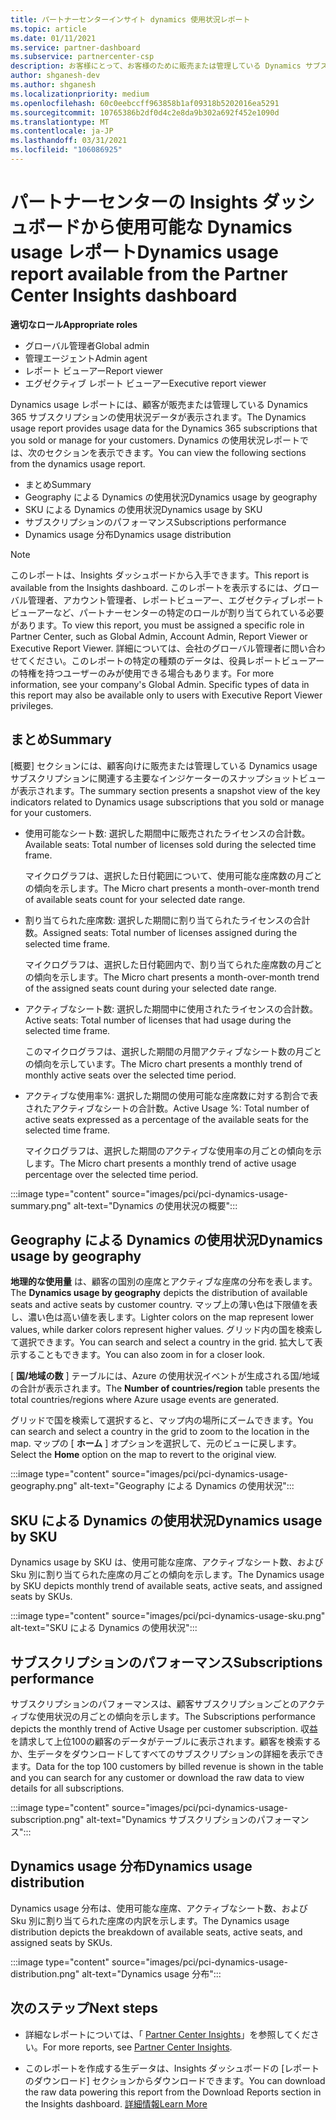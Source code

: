 ```yaml
---
title: パートナーセンターインサイト dynamics 使用状況レポート
ms.topic: article
ms.date: 01/11/2021
ms.service: partner-dashboard
ms.subservice: partnercenter-csp
description: お客様にとって、お客様のために販売または管理している Dynamics サブスクリプションの使用に関して、何をしているかをご確認ください。
author: shganesh-dev
ms.author: shganesh
ms.localizationpriority: medium
ms.openlocfilehash: 60c0eebccff963858b1af09318b5202016ea5291
ms.sourcegitcommit: 10765386b2df0d4c2e8da9b302a692f452e1090d
ms.translationtype: MT
ms.contentlocale: ja-JP
ms.lasthandoff: 03/31/2021
ms.locfileid: "106086925"
---
```

# <a name="dynamics-usage-report-available-from-the-partner-center-insights-dashboard"></a><span data-ttu-id="10af6-103">パートナーセンターの Insights ダッシュボードから使用可能な Dynamics usage レポート</span><span class="sxs-lookup"><span data-stu-id="10af6-103">Dynamics usage report available from the Partner Center Insights dashboard</span></span>

<span data-ttu-id="10af6-104">**適切なロール**</span><span class="sxs-lookup"><span data-stu-id="10af6-104">**Appropriate roles**</span></span>

- <span data-ttu-id="10af6-105">グローバル管理者</span><span class="sxs-lookup"><span data-stu-id="10af6-105">Global admin</span></span>
- <span data-ttu-id="10af6-106">管理エージェント</span><span class="sxs-lookup"><span data-stu-id="10af6-106">Admin agent</span></span>
- <span data-ttu-id="10af6-107">レポート ビューアー</span><span class="sxs-lookup"><span data-stu-id="10af6-107">Report viewer</span></span>
- <span data-ttu-id="10af6-108">エグゼクティブ レポート ビューアー</span><span class="sxs-lookup"><span data-stu-id="10af6-108">Executive report viewer</span></span>

<span data-ttu-id="10af6-109">Dynamics usage レポートには、顧客が販売または管理している Dynamics 365 サブスクリプションの使用状況データが表示されます。</span><span class="sxs-lookup"><span data-stu-id="10af6-109">The Dynamics usage report provides usage data for the Dynamics 365 subscriptions that you sold or manage for your customers.</span></span> <span data-ttu-id="10af6-110">Dynamics の使用状況レポートでは、次のセクションを表示できます。</span><span class="sxs-lookup"><span data-stu-id="10af6-110">You can view the following sections from the dynamics usage report.</span></span>

- <span data-ttu-id="10af6-111">まとめ</span><span class="sxs-lookup"><span data-stu-id="10af6-111">Summary</span></span>
- <span data-ttu-id="10af6-112">Geography による Dynamics の使用状況</span><span class="sxs-lookup"><span data-stu-id="10af6-112">Dynamics usage by geography</span></span>
- <span data-ttu-id="10af6-113">SKU による Dynamics の使用状況</span><span class="sxs-lookup"><span data-stu-id="10af6-113">Dynamics usage by SKU</span></span>
- <span data-ttu-id="10af6-114">サブスクリプションのパフォーマンス</span><span class="sxs-lookup"><span data-stu-id="10af6-114">Subscriptions performance</span></span>
- <span data-ttu-id="10af6-115">Dynamics usage 分布</span><span class="sxs-lookup"><span data-stu-id="10af6-115">Dynamics usage distribution</span></span>

 > [!NOTE]
 > <span data-ttu-id="10af6-116">このレポートは、Insights ダッシュボードから入手できます。</span><span class="sxs-lookup"><span data-stu-id="10af6-116">This report is available from the Insights dashboard.</span></span> <span data-ttu-id="10af6-117">このレポートを表示するには、グローバル管理者、アカウント管理者、レポートビューアー、エグゼクティブレポートビューアーなど、パートナーセンターの特定のロールが割り当てられている必要があります。</span><span class="sxs-lookup"><span data-stu-id="10af6-117">To view this report, you must be assigned a specific role in Partner Center, such as Global Admin, Account Admin, Report Viewer or Executive Report Viewer.</span></span> <span data-ttu-id="10af6-118">詳細については、会社のグローバル管理者に問い合わせてください。このレポートの特定の種類のデータは、役員レポートビューアーの特権を持つユーザーのみが使用できる場合もあります。</span><span class="sxs-lookup"><span data-stu-id="10af6-118">For more information, see your company's Global Admin. Specific types of data in this report may also be available only to users with Executive Report Viewer privileges.</span></span>

## <a name="summary"></a><span data-ttu-id="10af6-119">まとめ</span><span class="sxs-lookup"><span data-stu-id="10af6-119">Summary</span></span>

<span data-ttu-id="10af6-120">[概要] セクションには、顧客向けに販売または管理している Dynamics usage サブスクリプションに関連する主要なインジケーターのスナップショットビューが表示されます。</span><span class="sxs-lookup"><span data-stu-id="10af6-120">The summary section presents a snapshot view of the key indicators related to Dynamics usage subscriptions that you sold or manage for your customers.</span></span>  

- <span data-ttu-id="10af6-121">使用可能なシート数: 選択した期間中に販売されたライセンスの合計数。</span><span class="sxs-lookup"><span data-stu-id="10af6-121">Available seats: Total number of licenses sold during the selected time frame.</span></span>

   <span data-ttu-id="10af6-122">マイクログラフは、選択した日付範囲について、使用可能な座席数の月ごとの傾向を示します。</span><span class="sxs-lookup"><span data-stu-id="10af6-122">The Micro chart presents a month-over-month trend of available seats count for your selected date range.</span></span>

- <span data-ttu-id="10af6-123">割り当てられた座席数: 選択した期間に割り当てられたライセンスの合計数。</span><span class="sxs-lookup"><span data-stu-id="10af6-123">Assigned seats: Total number of licenses assigned during the selected time frame.</span></span>

   <span data-ttu-id="10af6-124">マイクログラフは、選択した日付範囲内で、割り当てられた座席数の月ごとの傾向を示します。</span><span class="sxs-lookup"><span data-stu-id="10af6-124">The Micro chart presents a month-over-month trend of the assigned seats count during your selected date range.</span></span>

- <span data-ttu-id="10af6-125">アクティブなシート数: 選択した期間中に使用されたライセンスの合計数。</span><span class="sxs-lookup"><span data-stu-id="10af6-125">Active seats: Total number of licenses that had usage during the selected time frame.</span></span> 

   <span data-ttu-id="10af6-126">このマイクログラフは、選択した期間の月間アクティブなシート数の月ごとの傾向を示しています。</span><span class="sxs-lookup"><span data-stu-id="10af6-126">The Micro chart presents a monthly trend of monthly active seats over the selected time period.</span></span>

- <span data-ttu-id="10af6-127">アクティブな使用率%: 選択した期間の使用可能な座席数に対する割合で表されたアクティブなシートの合計数。</span><span class="sxs-lookup"><span data-stu-id="10af6-127">Active Usage %: Total number of active seats expressed as a percentage of the available seats for the selected time frame.</span></span> 

   <span data-ttu-id="10af6-128">マイクログラフは、選択した期間のアクティブな使用率の月ごとの傾向を示します。</span><span class="sxs-lookup"><span data-stu-id="10af6-128">The Micro chart presents a monthly trend of active usage percentage over the selected time period.</span></span>

:::image type="content" source="images/pci/pci-dynamics-usage-summary.png" alt-text="Dynamics の使用状況の概要":::

## <a name="dynamics-usage-by-geography"></a><span data-ttu-id="10af6-130">Geography による Dynamics の使用状況</span><span class="sxs-lookup"><span data-stu-id="10af6-130">Dynamics usage by geography</span></span>

<span data-ttu-id="10af6-131">**地理的な使用量** は、顧客の国別の座席とアクティブな座席の分布を表します。</span><span class="sxs-lookup"><span data-stu-id="10af6-131">The **Dynamics usage by geography** depicts the distribution of available seats and active seats by customer country.</span></span> <span data-ttu-id="10af6-132">マップ上の薄い色は下限値を表し、濃い色は高い値を表します。</span><span class="sxs-lookup"><span data-stu-id="10af6-132">Lighter colors on the map represent lower values, while darker colors represent higher values.</span></span> <span data-ttu-id="10af6-133">グリッド内の国を検索して選択できます。</span><span class="sxs-lookup"><span data-stu-id="10af6-133">You can search and select a country in the grid.</span></span> <span data-ttu-id="10af6-134">拡大して表示することもできます。</span><span class="sxs-lookup"><span data-stu-id="10af6-134">You can also zoom in for a closer look.</span></span>

<span data-ttu-id="10af6-135">[ **国/地域の数** ] テーブルには、Azure の使用状況イベントが生成される国/地域の合計が表示されます。</span><span class="sxs-lookup"><span data-stu-id="10af6-135">The **Number of countries/region** table presents the total countries/regions where Azure usage events are generated.</span></span>

<span data-ttu-id="10af6-136">グリッドで国を検索して選択すると、マップ内の場所にズームできます。</span><span class="sxs-lookup"><span data-stu-id="10af6-136">You can search and select a country in the grid to zoom to the location in the map.</span></span> <span data-ttu-id="10af6-137">マップの [ **ホーム** ] オプションを選択して、元のビューに戻します。</span><span class="sxs-lookup"><span data-stu-id="10af6-137">Select the **Home** option on the map to revert to the original view.</span></span>

:::image type="content" source="images/pci/pci-dynamics-usage-geography.png" alt-text="Geography による Dynamics の使用状況":::

## <a name="dynamics-usage-by-sku"></a><span data-ttu-id="10af6-139">SKU による Dynamics の使用状況</span><span class="sxs-lookup"><span data-stu-id="10af6-139">Dynamics usage by SKU</span></span>

<span data-ttu-id="10af6-140">Dynamics usage by SKU は、使用可能な座席、アクティブなシート数、および Sku 別に割り当てられた座席の月ごとの傾向を示します。</span><span class="sxs-lookup"><span data-stu-id="10af6-140">The Dynamics usage by SKU depicts monthly trend of available seats, active seats, and assigned seats by SKUs.</span></span>

:::image type="content" source="images/pci/pci-dynamics-usage-sku.png" alt-text="SKU による Dynamics の使用状況":::

## <a name="subscriptions-performance"></a><span data-ttu-id="10af6-142">サブスクリプションのパフォーマンス</span><span class="sxs-lookup"><span data-stu-id="10af6-142">Subscriptions performance</span></span>

<span data-ttu-id="10af6-143">サブスクリプションのパフォーマンスは、顧客サブスクリプションごとのアクティブな使用状況の月ごとの傾向を示します。</span><span class="sxs-lookup"><span data-stu-id="10af6-143">The Subscriptions performance depicts the monthly trend of Active Usage per customer subscription.</span></span> <span data-ttu-id="10af6-144">収益を請求して上位100の顧客のデータがテーブルに表示されます。顧客を検索するか、生データをダウンロードしてすべてのサブスクリプションの詳細を表示できます。</span><span class="sxs-lookup"><span data-stu-id="10af6-144">Data for the top 100 customers by billed revenue is shown in the table and you can search for any customer or download the raw data to view details for all subscriptions.</span></span>

:::image type="content" source="images/pci/pci-dynamics-usage-subscription.png" alt-text="Dynamics サブスクリプションのパフォーマンス":::

## <a name="dynamics-usage-distribution"></a><span data-ttu-id="10af6-146">Dynamics usage 分布</span><span class="sxs-lookup"><span data-stu-id="10af6-146">Dynamics usage distribution</span></span>

<span data-ttu-id="10af6-147">Dynamics usage 分布は、使用可能な座席、アクティブなシート数、および Sku 別に割り当てられた座席の内訳を示します。</span><span class="sxs-lookup"><span data-stu-id="10af6-147">The Dynamics usage distribution depicts the breakdown of available seats, active seats, and assigned seats by SKUs.</span></span>

:::image type="content" source="images/pci/pci-dynamics-usage-distribution.png" alt-text="Dynamics usage 分布":::

## <a name="next-steps"></a><span data-ttu-id="10af6-149">次のステップ</span><span class="sxs-lookup"><span data-stu-id="10af6-149">Next steps</span></span>

- <span data-ttu-id="10af6-150">詳細なレポートについては、「 [Partner Center Insights](partner-center-insights.md)」を参照してください。</span><span class="sxs-lookup"><span data-stu-id="10af6-150">For more reports, see [Partner Center Insights](partner-center-insights.md).</span></span>

- <span data-ttu-id="10af6-151">このレポートを作成する生データは、Insights ダッシュボードの [レポートのダウンロード] セクションからダウンロードできます。</span><span class="sxs-lookup"><span data-stu-id="10af6-151">You can download the raw data powering this report from the Download Reports section in the Insights dashboard.</span></span> [<span data-ttu-id="10af6-152">詳細情報</span><span class="sxs-lookup"><span data-stu-id="10af6-152">Learn More</span></span>](pci-download-reports.md) 
